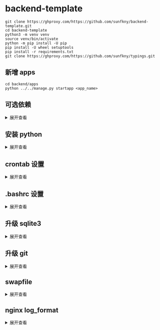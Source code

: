 # backend-template
```
git clone https://ghproxy.com/https://github.com/sunfkny/backend-template.git
cd backend-template
python3 -m venv venv
source venv/bin/activate
python -m pip install -U pip
pip install -U wheel setuptools
pip install -r requirements.txt
git clone https://ghproxy.com/https://github.com/sunfkny/typings.git
```
## 新增 apps
```
cd backend/apps
python ../../manage.py startapp <app_name>
```
## 可选依赖
<details>
<summary>展开查看</summary>

### 定时任务 django-crontab
[kraiz/django-crontab](https://github.com/kraiz/django-crontab)
### 异步任务 django-rq
[rq/django-rq](https://github.com/rq/django-rq)
### 打印sql django-print-sql
[rabbit-aaron/django-print-sql](https://github.com/rabbit-aaron/django-print-sql)
### 生成邀请码 hashids
[davidaurelio/hashids-python](https://github.com/davidaurelio/hashids-python)
### 随机头像 multiavatar
[multiavatar/multiavatar-python](https://github.com/multiavatar/multiavatar-python)
### 文件类型识别 python-magic
[ahupp/python-magic](https://github.com/ahupp/python-magic)

</details>

## 安装 python
<details>
<summary>展开查看</summary>

```
#!/bin/bash
set -e
PYTHON_VERSION="3.10.12"
PYTHON_MINOR_VERSION="$(echo $PYTHON_VERSION | cut -d'.' -f 2)"
PYTHON_BUILD_VERSION="$(echo $PYTHON_VERSION | cut -d'.' -f 3)"
DOWNLOAD_PREFIX=https://registry.npmmirror.com/-/binary/python/$PYTHON_VERSION
# DOWNLOAD_PREFIX=https://www.python.org/ftp/python/$PYTHON_VERSION

yum -y install epel-release
yum -y install wget gcc zlib zlib-devel libffi libffi-devel readline-devel mysql-devel sqlite-devel

if [[ "$(rpm -E %{rhel})" == "7" ]]; then
    yum -y install openssl11 openssl11-devel
    export CFLAGS=$(pkg-config --cflags openssl11)
    export LDFLAGS=$(pkg-config --libs openssl11)
elif [[ "$(rpm -E %{rhel})" == "8" ]]; then
    yum -y install openssl openssl-devel
    export LD_LIBRARY_PATH=/usr/lib64
else
    echo "Unsupported CentOS version"
    exit 1
fi

cd /root
wget $DOWNLOAD_PREFIX/Python-$PYTHON_VERSION.tgz -O Python-$PYTHON_VERSION.tgz
tar -xzf Python-$PYTHON_VERSION.tgz
cd /root/Python-$PYTHON_VERSION
./configure --with-ssl --enable-loadable-sqlite-extensions
make -j$(nproc) && make altinstall
alternatives --install /usr/bin/python3 python3 /usr/local/bin/python3.$PYTHON_MINOR_VERSION 0
alternatives --config python3
python3 -V
```

</details>

## crontab 设置
<details>
<summary>展开查看</summary>

```
# /etc/anacrontab: configuration file for anacron

# See anacron(8) and anacrontab(5) for details.

SHELL=/bin/sh
PATH=/sbin:/bin:/usr/sbin:/usr/bin
MAILTO=root
# the maximal random delay added to the base delay of the jobs
# RANDOM_DELAY=45
# 把最大随机廷迟改为0分钟,不再随机廷迟
RANDOM_DELAY=0
# the jobs will be started during the following hours only
# START_HOURS_RANGE=3-22
#执行时间范围为0-22
START_HOURS_RANGE=0-22

#period in days   delay in minutes   job-identifier   command
# 1     5       cron.daily              nice run-parts /etc/cron.daily
# 把强制延迟也改为0分钟,不再强制廷迟
1       0       cron.daily              nice run-parts /etc/cron.daily
7       25      cron.weekly             nice run-parts /etc/cron.weekly
@monthly 45     cron.monthly            nice run-parts /etc/cron.monthly
```

</details>

## .bashrc 设置
<details>
<summary>展开查看</summary>

```
# shell 退出时添加新记录
shopt -s histappend
# 方向键翻阅历史
if [[ $- == *i* ]]
then
    bind '"\e[A": history-search-backward'
    bind '"\e[B": history-search-forward'
fi
```

</details>

## 升级 sqlite3
<details>
<summary>展开查看</summary>

```
yum install -y wget tar gzip gcc make expect

# 下载源码
wget --no-check-certificate https://www.sqlite.org/src/tarball/sqlite.tar.gz

# 编译
tar xzf sqlite.tar.gz
cd sqlite

export CFLAGS="-DSQLITE_ENABLE_FTS3 \
    -DSQLITE_ENABLE_FTS3_PARENTHESIS \
    -DSQLITE_ENABLE_FTS4 \
    -DSQLITE_ENABLE_FTS5 \
    -DSQLITE_ENABLE_JSON1 \
    -DSQLITE_ENABLE_LOAD_EXTENSION \
    -DSQLITE_ENABLE_RTREE \
    -DSQLITE_ENABLE_STAT4 \
    -DSQLITE_ENABLE_UPDATE_DELETE_LIMIT \
    -DSQLITE_SOUNDEX \
    -DSQLITE_TEMP_STORE=3 \
    -DSQLITE_USE_URI \
    -O2 \
    -fPIC"
export PREFIX="/usr/local"
#LIBS="-lm" ./configure --disable-tcl --enable-shared --enable-tempstore=always --prefix="$PREFIX"
LIBS="-lm" ./configure --enable-shared --enable-tempstore=always --prefix="$PREFIX"

make && make install

# 替换系统低版本 sqlite3
mv /usr/bin/sqlite3  /usr/bin/sqlite3_old
ln -s /usr/local/bin/sqlite3   /usr/bin/sqlite3
echo "/usr/local/lib" > /etc/ld.so.conf.d/sqlite3.conf
ldconfig
sqlite3 -version
```

</details>

## 升级 git
<details>
<summary>展开查看</summary>

```
yum install -y centos-release-scl
yum install -y rh-git227
echo '. /opt/rh/rh-git227/enable' >> ~/.bashrc
source ~/.bashrc
git --version  # git version 2.27.0
```

</details>

## swapfile
<details>
<summary>展开查看</summary>

https://access.redhat.com/documentation/en-us/red_hat_enterprise_linux/7/html/storage_administration_guide/ch-swapspace

 **Table 15.1. Recommended System Swap Space** 

| Amount of RAM in the system | Recommended swap space     | Recommended swap space if allowing for hibernation |
| :-------------------------- | :------------------------- | :------------------------------------------------- |
| ⩽ 2 GB                      | 2 times the amount of RAM  | 3 times the amount of RAM                          |
| > 2 GB – 8 GB               | Equal to the amount of RAM | 2 times the amount of RAM                          |
| > 8 GB – 64 GB              | At least 4 GB              | 1.5 times the amount of RAM                        |
| > 64 GB                     | At least 4 GB              | Hibernation not recommended                        |

```
# Create an empty file:
dd if=/dev/zero of=/swapfile bs=1M count=4096
# Set up the swap file with the command:
mkswap  /swapfile
# Change the security of the swap file so it is not world readable.
chmod 0600 /swapfile
# To enable the swap file at boot time, edit /etc/fstab as root to include the following entry
# /swapfile          swap            swap    defaults        0 0
cat /etc/fstab | grep swapfile
# Regenerate mount units so that your system registers the new /etc/fstab configuration
systemctl daemon-reload
# To activate the swap file immediately
swapon  /swapfile
# To test if the new swap file was successfully created and activated, inspect active swap space
cat /proc/swaps
free -h
```
</details>

## nginx log_format
<details>
<summary>展开查看</summary>

```
log_format myjson
  escape=json
  '{"@timestamp":"$time_iso8601",'
  '"remote_addr":"$remote_addr",'
  '"scheme":"$scheme",'
  '"request_method": "$request_method",'
  '"request_uri": "$request_uri",'
  '"server_protocol": "$server_protocol",'
  '"request_time":$request_time,'
  '"status":"$status",'
  '"body_bytes_sent":$body_bytes_sent,'
  '"http_referer":"$http_referer",'
  '"http_user_agent":"$http_user_agent",'
  '"http_authorization":"$http_authorization"'
  '}';


log_format mycombined
  '$time_iso8601 - $remote_addr $server_protocol $status'
  '$request_method $request_uri sent $body_bytes_sent in $request_time'
  '"$http_referer" "$http_user_agent" "$http_authorization"';

```

</details>
